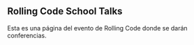 ## Rolling Code School Talks

Esta es una página del evento de Rolling Code donde se darán conferencias.